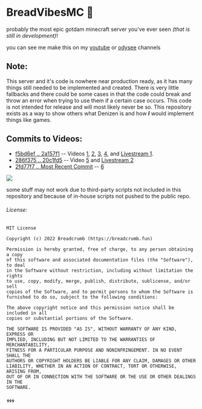 # BreadVibesMC 🍞

probably the most epic gotdam minecraft server you've ever seen *(that is still in development)*!

you can see me make this on my [youtube](https://www.youtube.com/BreadcrumbMC?sub_confirmation=1) or [odysee](https://odysee.com/@Breadcrumb) channels

## Note:

This server and it's code is nowhere near production ready, as it has many things still needed to be implemented and created. There is very little fallbacks and there could be some cases in that the code could break and throw an error when trying to use them if a certain case occurs. This code is not intended for release and will most likely never be so. This repository exists as a way to show others what Denizen is and how ***I*** would implement things like games.

## Commits to Videos:

- [f5bd6ef .. 2a157f1](https://github.com/BreadcrumbIsTaken/BreadVibesMC/commits?author=BreadcrumbIsTaken&since=2022-01-03&until=2022-01-05) -- Videos [1](https://www.youtube.com/watch?v=DEJFn6eeQb8&list=PLUU0f6lFdRVHc6FYvv9SlZK8uwlFOKteQ&index=1), [2](https://www.youtube.com/watch?v=4pZH8hhz2YM&list=PLUU0f6lFdRVHc6FYvv9SlZK8uwlFOKteQ&index=2), [3](https://www.youtube.com/watch?v=lM5O8F_dzVc&list=PLUU0f6lFdRVHc6FYvv9SlZK8uwlFOKteQ&index=3), [4](https://www.youtube.com/watch?v=XW6vioVYuf0&list=PLUU0f6lFdRVHc6FYvv9SlZK8uwlFOKteQ&index=5), and [Livestream 1](https://www.youtube.com/watch?v=_d8LLSgTgKg&list=PLUU0f6lFdRVHc6FYvv9SlZK8uwlFOKteQ&index=4).
- [286f375 .. 20c1fd5](https://github.com/BreadcrumbIsTaken/BreadVibesMC/commits?author=BreadcrumbIsTaken&since=2022-01-08&until=2022-01-17) -- Video [5](https://www.youtube.com/watch?v=d0BRRIlsEn8&list=PLUU0f6lFdRVHc6FYvv9SlZK8uwlFOKteQ&index=6) and [Livestream 2](https://www.youtube.com/watch?v=JCYLK-JNC7Y&list=PLUU0f6lFdRVHc6FYvv9SlZK8uwlFOKteQ&index=7)
- [2fd77f7 .. Most Recent Commit](https://github.com/BreadcrumbIsTaken/BreadVibesMC/commits/main) -- [6](https://www.youtube.com/watch?v=P6Xk473C8xk&list=PLUU0f6lFdRVHc6FYvv9SlZK8uwlFOKteQ&index=8)

![](https://camo.githubusercontent.com/ed26a15bb41f4cc6064ed9d557f3646d730835eba6291865796160f3dda80302/68747470733a2f2f6d656469612e646973636f72646170702e6e65742f6174746163686d656e74732f3538343733383731333833383431393936382f3932383035363033393832323231333138302f627265616476696265736d635f696e5f616c6c5f6974735f676c6f72795f6f6d672e706e673f77696474683d31313933266865696768743d363731)

some stuff may not work due to third-party scripts not included in this repository and because of in-house scripts not pushed to the public repo.

###### License:

```
MIT License

Copyright (c) 2022 Breadcrumb (https://breadcrumb.fun)

Permission is hereby granted, free of charge, to any person obtaining a copy
of this software and associated documentation files (the "Software"), to deal
in the Software without restriction, including without limitation the rights
to use, copy, modify, merge, publish, distribute, sublicense, and/or sell
copies of the Software, and to permit persons to whom the Software is
furnished to do so, subject to the following conditions:

The above copyright notice and this permission notice shall be included in all
copies or substantial portions of the Software.

THE SOFTWARE IS PROVIDED "AS IS", WITHOUT WARRANTY OF ANY KIND, EXPRESS OR
IMPLIED, INCLUDING BUT NOT LIMITED TO THE WARRANTIES OF MERCHANTABILITY,
FITNESS FOR A PARTICULAR PURPOSE AND NONINFRINGEMENT. IN NO EVENT SHALL THE
AUTHORS OR COPYRIGHT HOLDERS BE LIABLE FOR ANY CLAIM, DAMAGES OR OTHER
LIABILITY, WHETHER IN AN ACTION OF CONTRACT, TORT OR OTHERWISE, ARISING FROM,
OUT OF OR IN CONNECTION WITH THE SOFTWARE OR THE USE OR OTHER DEALINGS IN THE
SOFTWARE.
```

###### 🌀🌀🌀
